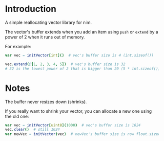 # Introduction
A simple reallocating vector library for nim.

The vector's buffer extends when you add an item using ``push`` or ``extend`` by a power of 2 when it runs out of memory.

For example:

```nim
var vec = initVector[int]()  # vec's buffer size is 4 (int.sizeof())

vec.extend(@[1, 2, 3, 4, 5])  # vec's buffer size is 32
# 32 is the lowest power of 2 that is bigger than 20 (5 * int.sizeof())
```

# Notes
The buffer never resizes down (shrinks).

If you really want to shrink your vector, you can allocate a new one using the old one:

```nim
var vec = initVector[uint8](1000)  # vec's buffer size is 1024
vec.clear()  # still 1024
var newVec = initVector(vec)  # newVec's buffer size is now float.sizeof()
```
